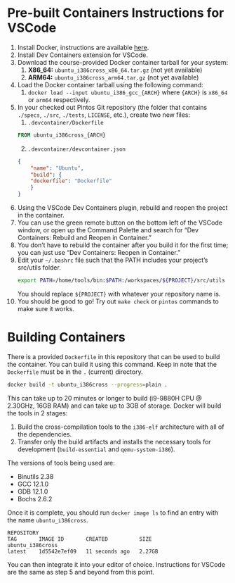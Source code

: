 # Pre-built Containers Instructions for VSCode
1. Install Docker, instructions are available [here](https://docs.docker.com/engine/install/).
2. Install Dev Containers extension for VSCode.
3. Download the course-provided Docker container tarball for your system:
   1. **X86_64:** `ubuntu_i386cross_x86_64.tar.gz` (not yet available)
   2. **ARM64:** `ubuntu_i386cross_arm64.tar.gz` (not yet available)
4. Load the Docker container tarball using the following command:
   1. `docker load --input ubuntu_i386_gcc_{ARCH}` where `{ARCH}` is `x86_64` or `arm64` respectively.
5. In your checked out Pintos Git repository (the folder that contains `./specs`, `./src`, `./tests`, `LICENSE`, etc.), create two new files:
   1. `.devcontainer/Dockerfile`
    ```Dockerfile
    FROM ubuntu_i386cross_{ARCH}
    ```
   2. `.devcontainer/devcontainer.json`
    ```json
    {
        "name": "Ubuntu",
        "build": {
        "dockerfile": "Dockerfile"
        }
    }
    ```
6. Using the VSCode Dev Containers plugin, rebuild and reopen the project in the container.
7. You can use the green remote button on the bottom left of the VSCode window, or open up the Command Palette and search for “Dev Containers: Rebuild and Reopen in Container.”
8.  You don’t have to rebuild the container after you build it for the first time; you can just use “Dev Containers: Reopen in Container.”
9.  Edit your `~/.bashrc` file such that the PATH includes your project’s src/utils folder.
    ```sh
    export PATH=/home/tools/bin:$PATH:/workspaces/${PROJECT}/src/utils
    ```
    You should replace `${PROJECT}` with whatever your repository name is.
10. You should be good to go! Try out `make check` or `pintos` commands to make sure it works.

# Building Containers
There is a provided `Dockerfile` in this repository that can be used to build the container. You can build it using this command. Keep in note that the `Dockerfile` must be in the `.` (current) directory.
```sh
docker build -t ubuntu_i386cross --progress=plain .
```
This can take up to 20 minutes or longer to build (i9-9880H CPU @ 2.30GHz, 16GB RAM) and can take up to 3GB of storage. Docker will build the tools in 2 stages:
1. Build the cross-compilation tools to the `i386-elf` architecture with all of the dependencies.
2. Transfer only the build artifacts and installs the necessary tools for development (`build-essential` and `qemu-system-i386`).

The versions of tools being used are:
* Binutils 2.38
* GCC 12.1.0
* GDB 12.1.0
* Bochs 2.6.2

Once it is complete, you should run `docker image ls` to find an entry with the name `ubuntu_i386cross`.
```
REPOSITORY                                                                                TAG       IMAGE ID       CREATED          SIZE
ubuntu_i386cross                                                                          latest    1d5542e7ef09   11 seconds ago   2.27GB
```

You can then integrate it into your editor of choice. Instructions for VSCode are the same as step 5 and beyond from this point.